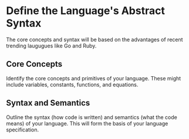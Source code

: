 # Define the Language's Abstract Syntax
The core concepts and syntax will be based on the advantages of recent trending laugugues like Go and Ruby.
## Core Concepts
Identify the core concepts and primitives of your language. These might include variables, constants, functions, and equations.
## Syntax and Semantics
Outline the syntax (how code is written) and semantics (what the code means) of your language. This will form the basis of your language specification.